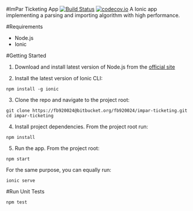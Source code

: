 #ImPar Ticketing App
[![Build Status](https://travis-ci.org/frabnt/impar-ticketing.svg?branch=master)](https://travis-ci.org/frabnt/impar-ticketing) [![codecov.io](https://codecov.io/gh/frabnt/impar-ticketing/coverage.svg?branch=master)](https://codecov.io/gh/frabnt/impar-ticketing?branch=master)
A Ionic app implementing a parsing and importing algorithm with high performance. 

#Requirements

* Node.js
* Ionic

#Getting Started

1) Download and install latest version of Node.js from the [official site](https://nodejs.org/it/)

2) Install the latest version of Ionic CLI:
```
npm install -g ionic
```

3) Clone the repo and navigate to the project root:
```
git clone https://fb920024@bitbucket.org/fb920024/impar-ticketing.git
cd impar-ticketing
```

4) Install project dependencies. From the project root run: 
```
npm install
```

5) Run the app. From the project root:
```
npm start
```
For the same purpose, you can equally run:
```
ionic serve
```

#Run Unit Tests

```
npm test
```
